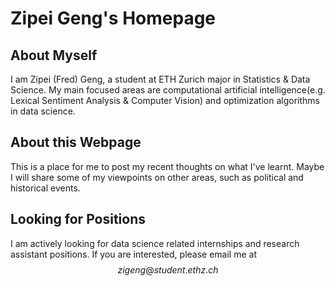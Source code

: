 # Zipei Geng's Homepage

## About Myself

I am Zipei (Fred) Geng, a student at ETH Zurich major in Statistics & Data Science. My main focused areas are computational artificial intelligence(e.g. Lexical Sentiment Analysis & Computer Vision) and optimization algorithms in data science.
 
## About this Webpage

This is a place for me to post my recent thoughts on what I've learnt. Maybe I will share some of my viewpoints on other areas, such as political and historical events. 

## Looking for Positions

I am actively looking for data science related internships and research assistant positions. If you are interested, please email me at
$$zigeng@student.ethz.ch$$
